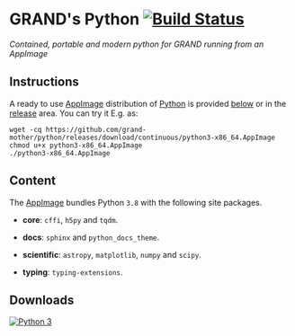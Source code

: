 # GRAND's Python [![Build Status](https://travis-ci.com/grand-mother/python.svg?branch=master)](https://travis-ci.com/grand-mother/python)
_Contained, portable and modern python for GRAND running from an AppImage_


## Instructions

A ready to use [AppImage][APPIMAGE] distribution of [Python][PYTHON] is provided
[below](##Downloads) or in the [release][RELEASE] area. You can try it E.g. as:
```
wget -cq https://github.com/grand-mother/python/releases/download/continuous/python3-x86_64.AppImage
chmod u+x python3-x86_64.AppImage
./python3-x86_64.AppImage
```

## Content

The [AppImage][APPIMAGE] bundles Python `3.8` with the following site
packages.

- **core**: `cffi`, `h5py` and `tqdm`.

* **docs**: `sphinx` and `python_docs_theme`.

* **scientific**: `astropy`, `matplotlib`, `numpy` and `scipy`.

* **typing**: `typing-extensions`.


## Downloads

[![Python 3](https://img.shields.io/badge/python3-x86_64-blue.svg)](https://github.com/grand-mother/python/releases/download/continuous/python3-x86_64.AppImage)


[APPIMAGE]: https://appimage.org
[LINUXDEPLOY]: https://github.com/linuxdeploy/linuxdeploy
[PYPI]: https://pypi.org
[PYTHON]: https://www.python.org
[RELEASE]: https://github.com/grand-mother/python/releases
